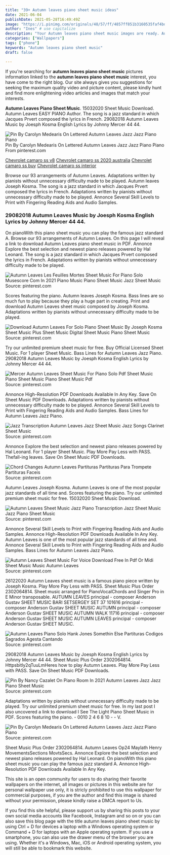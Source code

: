 ```yaml
---
title: "39+ Autumn leaves piano sheet music ideas"
date: 2021-06-04
publishDate: 2021-05-28T16:49:49Z
image: "https://i.pinimg.com/originals/48/57/ff/4857ff851b3160535faf4bda037f78d5.png"
author: "Ines" # use capitalize
description: "Your Autumn leaves piano sheet music images are ready. Autumn leaves piano sheet music are a topic that is being searched for and liked by netizens today. You can Get the Autumn leaves piano sheet music files here. Download all royalty-free photos and vectors."
categories: ["Wallpapers"]
tags: ["phone"]
keywords: "Autumn leaves piano sheet music"
draft: false

---
```


If you're searching for **autumn leaves piano sheet music** pictures information linked to the **autumn leaves piano sheet music** interest, you have come to the right  blog.  Our site always  gives you  suggestions  for seeking  the maximum  quality video and picture  content, please kindly hunt and find more enlightening video articles and images  that match your interests.

**Autumn Leaves Piano Sheet Music**. 15032020 Sheet Music Download. Autumn Leaves EASY PIANO Author. The song is a jazz standard in which Jacques Prvert composed the lyrics in French. 29082018 Autumn Leaves Music by Joesph Kosma English Lyrics by Johnny Mercer 44 44.

![Pin By Carolyn Medearis On Lettered Autumn Leaves Jazz Jazz Piano Piano](https://i.pinimg.com/originals/48/57/ff/4857ff851b3160535faf4bda037f78d5.png "Pin By Carolyn Medearis On Lettered Autumn Leaves Jazz Jazz Piano Piano")
Pin By Carolyn Medearis On Lettered Autumn Leaves Jazz Jazz Piano Piano From pinterest.com

[Chevrolet camaro ss v8](/chevrolet-camaro-ss-v8/)
[Chevrolet camaro ss 2020 australia](/chevrolet-camaro-ss-2020-australia/)
[Chevrolet camaro ss buy](/chevrolet-camaro-ss-buy/)
[Chevrolet camaro ss interior](/chevrolet-camaro-ss-interior/)

Browse our 93 arrangements of Autumn Leaves. Adaptations written by pianists without unnecessary difficulty made to be played. Autumn leaves Joseph Kosma. The song is a jazz standard in which Jacques Prvert composed the lyrics in French. Adaptations written by pianists without unnecessary difficulty made to be played. Annonce Several Skill Levels to Print with Fingering Reading Aids and Audio Samples.

### 29082018 Autumn Leaves Music by Joesph Kosma English Lyrics by Johnny Mercer 44 44.

On pianoWith this piano sheet music you can play the famous jazz standard A. Browse our 93 arrangements of Autumn Leaves. On this page I will reveal a link to download Autumn Leaves piano sheet music in PDF. Annonce Explore the best selection and newest piano releases powered by Hal Leonard. The song is a jazz standard in which Jacques Prvert composed the lyrics in French. Adaptations written by pianists without unnecessary difficulty made to be played.


![Autumn Leaves Les Feuilles Mortes Sheet Music For Piano Solo Musescore Com In 2021 Piano Music Piano Sheet Music Jazz Sheet Music](https://i.pinimg.com/originals/87/68/e7/8768e7efe057bb889908366e00ada4dd.png "Autumn Leaves Les Feuilles Mortes Sheet Music For Piano Solo Musescore Com In 2021 Piano Music Piano Sheet Music Jazz Sheet Music")
Source: pinterest.com

Scores featuring the piano. Autumn leaves Joseph Kosma. Bass lines are so much fun to play because they play a huge part in creating. Print and download Autumn Leaves sheet music composed by Joseph Kosma. Adaptations written by pianists without unnecessary difficulty made to be played.

![Download Autumn Leaves For Solo Piano Sheet Music By Joseph Kosma Sheet Music Plus Sheet Music Digital Sheet Music Piano Sheet Music](https://i.pinimg.com/originals/1d/22/07/1d220712d2b5b0e2fc1ec209be8b18b7.png "Download Autumn Leaves For Solo Piano Sheet Music By Joseph Kosma Sheet Music Plus Sheet Music Digital Sheet Music Piano Sheet Music")
Source: pinterest.com

Try our unlimited premium sheet music for free. Buy Official Licensed Sheet Music. For 1 player Sheet Music. Bass Lines for Autumn Leaves Jazz Piano. 29082018 Autumn Leaves Music by Joesph Kosma English Lyrics by Johnny Mercer 44 44.

![Mercer Autumn Leaves Sheet Music For Piano Solo Pdf Sheet Music Piano Sheet Music Piano Sheet Music Pdf](https://i.pinimg.com/originals/2a/a8/21/2aa821698f568c6f944157368722699d.png "Mercer Autumn Leaves Sheet Music For Piano Solo Pdf Sheet Music Piano Sheet Music Piano Sheet Music Pdf")
Source: pinterest.com

Annonce High-Resolution PDF Downloads Available In Any Key. Save On Sheet Music PDF Downloads. Adaptations written by pianists without unnecessary difficulty made to be played. Annonce Several Skill Levels to Print with Fingering Reading Aids and Audio Samples. Bass Lines for Autumn Leaves Jazz Piano.

![Jazz Transcription Autumn Leaves Jazz Sheet Music Jazz Songs Clarinet Sheet Music](https://i.pinimg.com/originals/f1/81/d0/f181d0652a37e0b6ef450eff95b20604.png "Jazz Transcription Autumn Leaves Jazz Sheet Music Jazz Songs Clarinet Sheet Music")
Source: pinterest.com

Annonce Explore the best selection and newest piano releases powered by Hal Leonard. For 1 player Sheet Music. Play More Pay Less with PASS. Thefall-ing leaves. Save On Sheet Music PDF Downloads.

![Chord Changes Autumn Leaves Partituras Partituras Para Trompete Partituras Faceis](https://i.pinimg.com/originals/14/5b/9f/145b9f7b318e5317e083c340fc539f47.jpg "Chord Changes Autumn Leaves Partituras Partituras Para Trompete Partituras Faceis")
Source: pinterest.com

Autumn Leaves Joseph Kosma. Autumn Leaves is one of the most popular jazz standards of all time and. Scores featuring the piano. Try our unlimited premium sheet music for free. 15032020 Sheet Music Download.

![Autumn Leaves Sheet Music Jazz Piano Transcription Jazz Sheet Music Jazz Piano Sheet Music](https://i.pinimg.com/originals/11/81/07/1181070113fed5ffe923fcd8afc2b41d.jpg "Autumn Leaves Sheet Music Jazz Piano Transcription Jazz Sheet Music Jazz Piano Sheet Music")
Source: pinterest.com

Annonce Several Skill Levels to Print with Fingering Reading Aids and Audio Samples. Annonce High-Resolution PDF Downloads Available In Any Key. Autumn Leaves is one of the most popular jazz standards of all time and. Annonce Several Skill Levels to Print with Fingering Reading Aids and Audio Samples. Bass Lines for Autumn Leaves Jazz Piano.

![Autumn Leaves Sheet Music For Voice Download Free In Pdf Or Midi Sheet Music Music Autumn Leaves](https://i.pinimg.com/originals/03/13/84/03138465d387d84d3e3d5e8509a24816.png "Autumn Leaves Sheet Music For Voice Download Free In Pdf Or Midi Sheet Music Music Autumn Leaves")
Source: pinterest.com

26122020 Autumn Leaves sheet music is a famous piano piece written by Joseph Kosma. Play More Pay Less with PASS. Sheet Music Plus Order 2302064814. Sheet music arranged for PianoVocalChords and Singer Pro in E Minor transposable. AUTUMN LEAVES principal - composer Anderson Gustav SHEET MUSIC BARI SETSERGEY SET 37 101616 principal - composer Anderson Gustav SHEET MUSIC AUTUMN principal - composer Anderson Gustav SHEET MUSIC AUTUMN WALK 11716 principal - composer Anderson Gustav SHEET MUSIC AUTUMN LEAVES principal - composer Anderson Gustav SHEET MUSIC.

![Autumn Leaves Piano Solo Hank Jones Somethin Else Partituras Codigos Sagrados Agesta Cantando](https://i.pinimg.com/originals/7c/0c/82/7c0c82471b753363c2527f0cd19f2aab.png "Autumn Leaves Piano Solo Hank Jones Somethin Else Partituras Codigos Sagrados Agesta Cantando")
Source: pinterest.com

29082018 Autumn Leaves Music by Joesph Kosma English Lyrics by Johnny Mercer 44 44. Sheet Music Plus Order 2302064814. Httpsbitly2qTuuLmHeres how to play Autumn Leaves. Play More Pay Less with PASS. Save On Sheet Music PDF Downloads.

![Pin By Nancy Cazalet On Piano Room In 2021 Autumn Leaves Jazz Jazz Piano Sheet Music](https://i.pinimg.com/originals/28/4d/7d/284d7d41c7571ca3d6d087c03aba562a.png "Pin By Nancy Cazalet On Piano Room In 2021 Autumn Leaves Jazz Jazz Piano Sheet Music")
Source: pinterest.com

Adaptations written by pianists without unnecessary difficulty made to be played. Try our unlimited premium sheet music for free. In my last post I also uncovered a link to download I See The Light Piano Sheet Music in PDF. Scores featuring the piano. - 0010 2 4 6 8 10 - - V.

![Pin By Carolyn Medearis On Lettered Autumn Leaves Jazz Jazz Piano Piano](https://i.pinimg.com/originals/48/57/ff/4857ff851b3160535faf4bda037f78d5.png "Pin By Carolyn Medearis On Lettered Autumn Leaves Jazz Jazz Piano Piano")
Source: pinterest.com

Sheet Music Plus Order 2302064814. Autumn Leaves Op24 Maylath Henry MovementsSections MovtsSecs. Annonce Explore the best selection and newest piano releases powered by Hal Leonard. On pianoWith this piano sheet music you can play the famous jazz standard A. Annonce High-Resolution PDF Downloads Available In Any Key.

This site is an open community for users to do sharing their favorite wallpapers on the internet, all images or pictures in this website are for personal wallpaper use only, it is stricly prohibited to use this wallpaper for commercial purposes, if you are the author and find this image is shared without your permission, please kindly raise a DMCA report to Us.

If you find this site helpful, please support us by sharing this posts to your own social media accounts like Facebook, Instagram and so on or you can also save this blog page with the title autumn leaves piano sheet music by using Ctrl + D for devices a laptop with a Windows operating system or Command + D for laptops with an Apple operating system. If you use a smartphone, you can also use the drawer menu of the browser you are using. Whether it's a Windows, Mac, iOS or Android operating system, you will still be able to bookmark this website.
